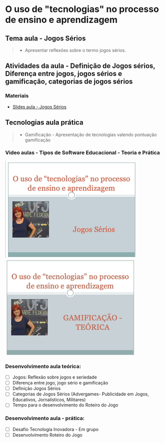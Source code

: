 # O uso de "tecnologias" no processo de ensino e aprendizagem
## Tema aula - Jogos Sérios
 
>  * Apresentar reflexões sobre o termo jogos sérios.

## Atividades da aula - Definição de Jogos sérios, Diferença entre jogos, jogos sérios e gamificação, categorias de jogos sérios

### Materiais
- [Slides aula - Jogos Sérios](jogos_serios.pdf)


## Tecnologias aula prática
>  * Gamificação - Apresentação de tecnologias valendo pontuação gamificação

### Video aulas  -  Tipos de Software Educacional - Teoria e Prática
[![Aula - Jogos Sérios - Teórica](capa_aula11.png)]()
[![Aula - Jogos Sérios - Prática](capa_aula12.png)]()


### Desenvolvimento aula teórica: 

- [ ]  Jogos: Reflexão sobre jogos e seriedade
- [ ]  Diferença entre jogo, jogo sério e gamificação
- [ ]  Definição Jogos Sérios
- [ ]  Categorias de Jogos Sérios (Advergames- Publicidade em Jogos, Educativos, Jornalísticos, Militares)
- [ ]  Tempo para o desenvolvimento do Roteiro do Jogo

### Desenvolvimento aula  - prática: 
- [ ]  Desafio Tecnologia Inovadora - Em grupo
- [ ]  Desenvolvimento Roteiro do Jogo
